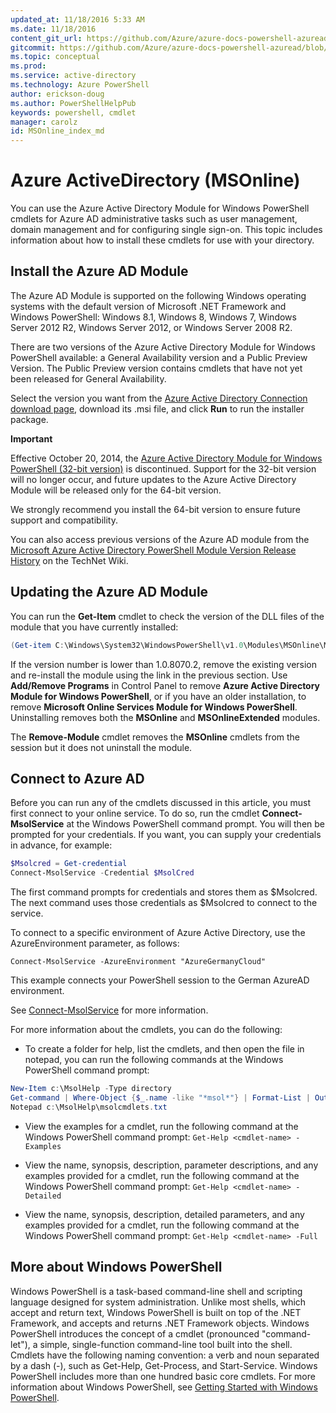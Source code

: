 ```yaml
---
updated_at: 11/18/2016 5:33 AM
ms.date: 11/18/2016
content_git_url: https://github.com/Azure/azure-docs-powershell-azuread/blob/master/Azure%20AD%20Cmdlets/MSOnline/index.md
gitcommit: https://github.com/Azure/azure-docs-powershell-azuread/blob/e81535cdf2d724dc278ac5bb6bdee1b52f150bcd/Azure%20AD%20Cmdlets/MSOnline/index.md
ms.topic: conceptual
ms.prod: 
ms.service: active-directory
ms.technology: Azure PowerShell
author: erickson-doug
ms.author: PowerShellHelpPub
keywords: powershell, cmdlet
manager: carolz
id: MSOnline_index_md
---
```

# Azure ActiveDirectory (MSOnline)

You can use the Azure Active Directory Module for Windows PowerShell cmdlets for Azure AD administrative tasks such as user management, domain management and for configuring single sign-on.
This topic includes information about how to install these cmdlets for use with your directory.


## Install the Azure AD Module

The Azure AD Module is supported on the following Windows operating systems with the default version of Microsoft .NET Framework and Windows PowerShell: Windows 8.1, Windows 8, Windows 7, Windows Server 2012 R2, Windows Server 2012, or Windows Server 2008 R2.

There are two versions of the Azure Active Directory Module for Windows PowerShell available: a General Availability version and a Public Preview Version.
The Public Preview version contains cmdlets that have not yet been released for General Availability.

Select the version you want from the [Azure Active Directory Connection download page](http://connect.microsoft.com/site1164/Downloads/DownloadDetails.aspx?DownloadID=59185), download its .msi file, and click **Run** to run the installer package.

**Important**

Effective October 20, 2014, the [Azure Active Directory Module for Windows PowerShell (32-bit version)](http://go.microsoft.com/fwlink/p/?linkid=236298) is discontinued.
Support for the 32-bit version will no longer occur, and future updates to the Azure Active Directory Module will be released only for the 64-bit version.

We strongly recommend you install the 64-bit version to ensure future support and compatibility.

You can also access previous versions of the Azure AD module from the [Microsoft Azure Active Directory PowerShell Module Version Release History](http://social.technet.microsoft.com/wiki/contents/articles/28552.microsoft-azure-active-directory-powershell-module-version-release-history.aspx) on the TechNet Wiki.


## Updating the Azure AD Module

You can run the **Get-Item** cmdlet to check the version of the DLL files of the module that you have currently installed:

```PowerShell
(Get-item C:\Windows\System32\WindowsPowerShell\v1.0\Modules\MSOnline\Microsoft.Online.Administration.Automation.PSModule.dll).VersionInfo.FileVersion
```

If the version number is lower than 1.0.8070.2, remove the existing version and re-install the module using the link in the previous section.
Use **Add/Remove Programs** in Control Panel to remove **Azure Active Directory Module for Windows PowerShell**, or if you have an older installation, to remove **Microsoft Online Services Module for Windows PowerShell**.
Uninstalling removes both the **MSOnline** and **MSOnlineExtended** modules.

The **Remove-Module** cmdlet removes the **MSOnline** cmdlets from the session but it does not uninstall the module.


## Connect to Azure AD

Before you can run any of the cmdlets discussed in this article, you must first connect to your online service.
To do so, run the cmdlet **Connect-MsolService** at the Windows PowerShell command prompt.
You will then be prompted for your credentials.
If you want, you can supply your credentials in advance, for example:

```PowerShell
$Msolcred = Get-credential
Connect-MsolService -Credential $MsolCred
```

The first command prompts for credentials and stores them as $Msolcred.
The next command uses those credentials as $Msolcred to connect to the service.

To connect to a specific environment of Azure Active Directory, use the AzureEnvironment parameter, as follows:

`Connect-MsolService -AzureEnvironment "AzureGermanyCloud"`

This example connects your PowerShell session to the German AzureAD environment.

See [Connect-MsolService](https://msdn.microsoft.com/en-us/library/azure/dn194123(v=azure.98).aspx) for more information.

For more information about the cmdlets, you can do the following:

* To create a folder for help, list the cmdlets, and then open the file in notepad, you can run the following commands at the Windows PowerShell command prompt:

```PowerShell
New-Item c:\MsolHelp -Type directory
Get-command | Where-Object {$_.name -like "*msol*"} | Format-List | Out-File c:\MsolHelp\msolcmdlets.txt
Notepad c:\MsolHelp\msolcmdlets.txt
```

* View the examples for a cmdlet, run the following command at the Windows PowerShell command prompt: `Get-Help <cmdlet-name> -Examples`

* View the name, synopsis, description, parameter descriptions, and any examples provided for a cmdlet, run the following command at the Windows PowerShell command prompt: `Get-Help <cmdlet-name> -Detailed`

* View the name, synopsis, description, detailed parameters, and any examples provided for a cmdlet, run the following command at the Windows PowerShell command prompt: `Get-Help <cmdlet-name> -Full`


## More about Windows PowerShell

Windows PowerShell is a task-based command-line shell and scripting language designed for system administration.
Unlike most shells, which accept and return text, Windows PowerShell is built on top of the .NET Framework, and accepts and returns .NET Framework objects.
Windows PowerShell introduces the concept of a cmdlet (pronounced "command-let"), a simple, single-function command-line tool built into the shell.
Cmdlets have the following naming convention: a verb and noun separated by a dash (-), such as Get-Help, Get-Process, and Start-Service.
Windows PowerShell includes more than one hundred basic core cmdlets.
For more information about Windows PowerShell, see [Getting Started with Windows PowerShell](https://msdn.microsoft.com/powershell/scripting/getting-started/getting-started-with-windows-powershell).

